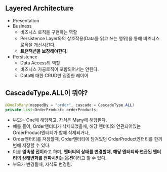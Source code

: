 ## Layered Architecture
- Presentation
- Business
  - 비즈니스 로직을 구현하는 역할
  - Persistence Layer와의 상호작용(Data를 읽고 쓰는 행위)을 통해 비즈니스 로직을 개선시킨다.
  - **트랜잭션을 보장해야한다.**
- Persistence
    - Data Access의 역할
    - 비즈니스 가공로직이 포함되어서는 안된다.
    - Data에 대한 CRUD만 집중한 레이어

## CascadeType.ALL이 뭐야?
```java
@OneToMany(mappedBy = "order", cascade = CascadeType.ALL)
private List<OrderProduct> orderProducts;
```
- 부모는 One에 해당하고, 자식은 Many에 해당한다.
- 예를 들어, Order엔터티가 삭제되었을때, 해당 엔터티와 연관되어있는 OrderProduct엔터티가 함께 삭제되거나, 
- Order엔터티를 저장할때, Order엔터티에 담겨있던 OrderProduct엔터티를 한꺼번에 저장할 수 있다.
- 이를 **영속성 전이**라고 하며, **엔터티의 상태를 변경할때, 해당 엔터티와 연관된 엔터티의 상태변화를 전파시키는 옵션**이라고 할 수 있다.
- 부모가 변경될때, 자식도 변경됨.

